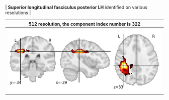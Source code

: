


| **Superior longitudinal fasciculus posterior LH** identified on various resolutions |

| 512 resolution, the component index number is 322|  
|:---:|  
| ![Component 512](../512/final/322.jpg "From component 512: Superior longitudinal fasciculus posterior LH") |